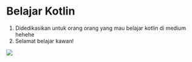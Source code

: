 # Belajar Kotlin
1. Didedikasikan untuk orang orang yang mau belajar kotlin di medium hehehe
2. Selamat belajar kawan!
<img src="https://kotlinlang.org/assets/images/twitter-card/kotlin_800x320.png">
